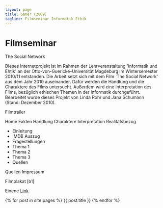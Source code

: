 ```yaml
---
layout: page
title: Gamer (2009)
tagline: Filmseminar Informatik Ethik
---
```



Filmseminar
===========

The Social Network

Dieses Internetprojekt ist im Rahmen der Lehrveranstaltung 'Informatik und Ehtik' an der Otto-von-Guericke-Universität Magdeburg im Wintersemester 2010/11 entstanden. Die Arbeit setzt sich mit dem Film 'The Social Network' aus dem Jahr 2010 auseinander. Dafür werden die Handlung und die Charaktere des Films untersucht. Außerdem wird eine Interpretation des Films, bezüglich ethischen Themen in der Informatik durchgeführt. 
Bearbeitet wurde dieses Projekt von Linda Rohr und Jana Schumann (Stand: Dezember 2010). 

Filmtrailer

Home 
Fakten 
Handlung 
Charaktere 
Interpretation 
Realitätsbezug 
* Einleitung
* IMDB Auszug
* Fragestellungen
* Thema 1
* Thema 2
* Thema 3
* Quellen

Quellen 
Impressum 

Filmplakat [b1]


Einene [Link](http://google.com)

{% for post in site.pages %}
{{ post.title }}
{% endfor %}

